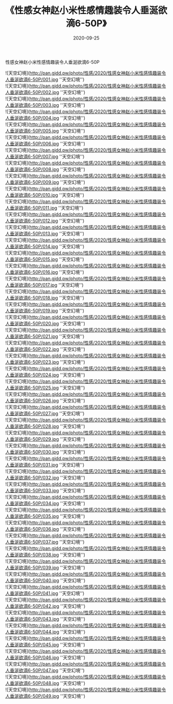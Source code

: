 ﻿---
layout: post
title:  《性感女神赵小米性感情趣装令人垂涎欲滴6-50P》
date:   2020-09-25
img: http://pan.gjdd.pw/photo/性感/2020/性感女神赵小米性感情趣装令人垂涎欲滴6-50P/000.jpg
categories: [美女, 性感, 泳衣]
---

性感女神赵小米性感情趣装令人垂涎欲滴6-50P



![天空幻境](http://pan.gjdd.pw/photo/性感/2020/性感女神赵小米性感情趣装令人垂涎欲滴6-50P/001.jpg ''天空幻境'') <br>
![天空幻境](http://pan.gjdd.pw/photo/性感/2020/性感女神赵小米性感情趣装令人垂涎欲滴6-50P/002.jpg ''天空幻境'') <br>
![天空幻境](http://pan.gjdd.pw/photo/性感/2020/性感女神赵小米性感情趣装令人垂涎欲滴6-50P/003.jpg ''天空幻境'') <br>
![天空幻境](http://pan.gjdd.pw/photo/性感/2020/性感女神赵小米性感情趣装令人垂涎欲滴6-50P/004.jpg ''天空幻境'') <br>
![天空幻境](http://pan.gjdd.pw/photo/性感/2020/性感女神赵小米性感情趣装令人垂涎欲滴6-50P/005.jpg ''天空幻境'') <br>
![天空幻境](http://pan.gjdd.pw/photo/性感/2020/性感女神赵小米性感情趣装令人垂涎欲滴6-50P/006.jpg ''天空幻境'') <br>
![天空幻境](http://pan.gjdd.pw/photo/性感/2020/性感女神赵小米性感情趣装令人垂涎欲滴6-50P/007.jpg ''天空幻境'') <br>
![天空幻境](http://pan.gjdd.pw/photo/性感/2020/性感女神赵小米性感情趣装令人垂涎欲滴6-50P/008.jpg ''天空幻境'') <br>
![天空幻境](http://pan.gjdd.pw/photo/性感/2020/性感女神赵小米性感情趣装令人垂涎欲滴6-50P/009.jpg ''天空幻境'') <br>
![天空幻境](http://pan.gjdd.pw/photo/性感/2020/性感女神赵小米性感情趣装令人垂涎欲滴6-50P/010.jpg ''天空幻境'') <br>
![天空幻境](http://pan.gjdd.pw/photo/性感/2020/性感女神赵小米性感情趣装令人垂涎欲滴6-50P/011.jpg ''天空幻境'') <br>
![天空幻境](http://pan.gjdd.pw/photo/性感/2020/性感女神赵小米性感情趣装令人垂涎欲滴6-50P/012.jpg ''天空幻境'') <br>
![天空幻境](http://pan.gjdd.pw/photo/性感/2020/性感女神赵小米性感情趣装令人垂涎欲滴6-50P/013.jpg ''天空幻境'') <br>
![天空幻境](http://pan.gjdd.pw/photo/性感/2020/性感女神赵小米性感情趣装令人垂涎欲滴6-50P/014.jpg ''天空幻境'') <br>
![天空幻境](http://pan.gjdd.pw/photo/性感/2020/性感女神赵小米性感情趣装令人垂涎欲滴6-50P/015.jpg ''天空幻境'') <br>
![天空幻境](http://pan.gjdd.pw/photo/性感/2020/性感女神赵小米性感情趣装令人垂涎欲滴6-50P/016.jpg ''天空幻境'') <br>
![天空幻境](http://pan.gjdd.pw/photo/性感/2020/性感女神赵小米性感情趣装令人垂涎欲滴6-50P/017.jpg ''天空幻境'') <br>
![天空幻境](http://pan.gjdd.pw/photo/性感/2020/性感女神赵小米性感情趣装令人垂涎欲滴6-50P/018.jpg ''天空幻境'') <br>
![天空幻境](http://pan.gjdd.pw/photo/性感/2020/性感女神赵小米性感情趣装令人垂涎欲滴6-50P/019.jpg ''天空幻境'') <br>
![天空幻境](http://pan.gjdd.pw/photo/性感/2020/性感女神赵小米性感情趣装令人垂涎欲滴6-50P/020.jpg ''天空幻境'') <br>
![天空幻境](http://pan.gjdd.pw/photo/性感/2020/性感女神赵小米性感情趣装令人垂涎欲滴6-50P/021.jpg ''天空幻境'') <br>
![天空幻境](http://pan.gjdd.pw/photo/性感/2020/性感女神赵小米性感情趣装令人垂涎欲滴6-50P/022.jpg ''天空幻境'') <br>
![天空幻境](http://pan.gjdd.pw/photo/性感/2020/性感女神赵小米性感情趣装令人垂涎欲滴6-50P/023.jpg ''天空幻境'') <br>
![天空幻境](http://pan.gjdd.pw/photo/性感/2020/性感女神赵小米性感情趣装令人垂涎欲滴6-50P/024.jpg ''天空幻境'') <br>
![天空幻境](http://pan.gjdd.pw/photo/性感/2020/性感女神赵小米性感情趣装令人垂涎欲滴6-50P/025.jpg ''天空幻境'') <br>
![天空幻境](http://pan.gjdd.pw/photo/性感/2020/性感女神赵小米性感情趣装令人垂涎欲滴6-50P/026.jpg ''天空幻境'') <br>
![天空幻境](http://pan.gjdd.pw/photo/性感/2020/性感女神赵小米性感情趣装令人垂涎欲滴6-50P/027.jpg ''天空幻境'') <br>
![天空幻境](http://pan.gjdd.pw/photo/性感/2020/性感女神赵小米性感情趣装令人垂涎欲滴6-50P/028.jpg ''天空幻境'') <br>
![天空幻境](http://pan.gjdd.pw/photo/性感/2020/性感女神赵小米性感情趣装令人垂涎欲滴6-50P/029.jpg ''天空幻境'') <br>
![天空幻境](http://pan.gjdd.pw/photo/性感/2020/性感女神赵小米性感情趣装令人垂涎欲滴6-50P/030.jpg ''天空幻境'') <br>
![天空幻境](http://pan.gjdd.pw/photo/性感/2020/性感女神赵小米性感情趣装令人垂涎欲滴6-50P/031.jpg ''天空幻境'') <br>
![天空幻境](http://pan.gjdd.pw/photo/性感/2020/性感女神赵小米性感情趣装令人垂涎欲滴6-50P/032.jpg ''天空幻境'') <br>
![天空幻境](http://pan.gjdd.pw/photo/性感/2020/性感女神赵小米性感情趣装令人垂涎欲滴6-50P/033.jpg ''天空幻境'') <br>
![天空幻境](http://pan.gjdd.pw/photo/性感/2020/性感女神赵小米性感情趣装令人垂涎欲滴6-50P/034.jpg ''天空幻境'') <br>
![天空幻境](http://pan.gjdd.pw/photo/性感/2020/性感女神赵小米性感情趣装令人垂涎欲滴6-50P/035.jpg ''天空幻境'') <br>
![天空幻境](http://pan.gjdd.pw/photo/性感/2020/性感女神赵小米性感情趣装令人垂涎欲滴6-50P/036.jpg ''天空幻境'') <br>
![天空幻境](http://pan.gjdd.pw/photo/性感/2020/性感女神赵小米性感情趣装令人垂涎欲滴6-50P/037.jpg ''天空幻境'') <br>
![天空幻境](http://pan.gjdd.pw/photo/性感/2020/性感女神赵小米性感情趣装令人垂涎欲滴6-50P/038.jpg ''天空幻境'') <br>
![天空幻境](http://pan.gjdd.pw/photo/性感/2020/性感女神赵小米性感情趣装令人垂涎欲滴6-50P/039.jpg ''天空幻境'') <br>
![天空幻境](http://pan.gjdd.pw/photo/性感/2020/性感女神赵小米性感情趣装令人垂涎欲滴6-50P/040.jpg ''天空幻境'') <br>
![天空幻境](http://pan.gjdd.pw/photo/性感/2020/性感女神赵小米性感情趣装令人垂涎欲滴6-50P/041.jpg ''天空幻境'') <br>
![天空幻境](http://pan.gjdd.pw/photo/性感/2020/性感女神赵小米性感情趣装令人垂涎欲滴6-50P/042.jpg ''天空幻境'') <br>
![天空幻境](http://pan.gjdd.pw/photo/性感/2020/性感女神赵小米性感情趣装令人垂涎欲滴6-50P/043.jpg ''天空幻境'') <br>
![天空幻境](http://pan.gjdd.pw/photo/性感/2020/性感女神赵小米性感情趣装令人垂涎欲滴6-50P/044.jpg ''天空幻境'') <br>
![天空幻境](http://pan.gjdd.pw/photo/性感/2020/性感女神赵小米性感情趣装令人垂涎欲滴6-50P/045.jpg ''天空幻境'') <br>
![天空幻境](http://pan.gjdd.pw/photo/性感/2020/性感女神赵小米性感情趣装令人垂涎欲滴6-50P/046.jpg ''天空幻境'') <br>
![天空幻境](http://pan.gjdd.pw/photo/性感/2020/性感女神赵小米性感情趣装令人垂涎欲滴6-50P/047.jpg ''天空幻境'') <br>
![天空幻境](http://pan.gjdd.pw/photo/性感/2020/性感女神赵小米性感情趣装令人垂涎欲滴6-50P/048.jpg ''天空幻境'') <br>
![天空幻境](http://pan.gjdd.pw/photo/性感/2020/性感女神赵小米性感情趣装令人垂涎欲滴6-50P/049.jpg ''天空幻境'') <br>